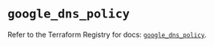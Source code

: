 # `google_dns_policy`

Refer to the Terraform Registry for docs: [`google_dns_policy`](https://registry.terraform.io/providers/hashicorp/google-beta/6.14.1/docs/resources/google_dns_policy).
